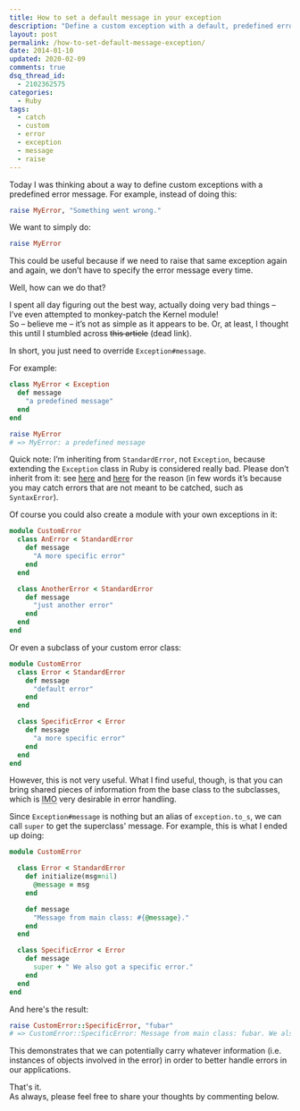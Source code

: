 ```yaml
---
title: How to set a default message in your exception
description: "Define a custom exception with a default, predefined error message. This trick works in all Ruby applications, Ruby on Rails included."
layout: post
permalink: /how-to-set-default-message-exception/
date: 2014-01-10
updated: 2020-02-09
comments: true
dsq_thread_id:
  - 2102362575
categories:
  - Ruby
tags:
  - catch
  - custom
  - error
  - exception
  - message
  - raise
---
```


<p>
  Today I was thinking about a way to define custom exceptions with a predefined error message. For example, instead of doing this:
</p>

``` ruby
raise MyError, "Something went wrong."
```

<p>
  We want to simply do:
</p>

``` ruby
raise MyError
```

<p>
  This could be useful because if we need to raise that same exception again and again, we don&#8217;t have to specify the error message every time.
</p>

<p>
  Well, how can we do that?
</p>

<p>
  I spent all day figuring out the best way, actually doing very bad things &#8211; I&#8217;ve even attempted to monkey-patch the Kernel module!<br />So &#8211; believe me &#8211; it&#8217;s not as simple as it appears to be. Or, at least, I thought this until I stumbled across <del><a title="Using Custom Error Messages for Cleaner Code">this article</a></del> (dead link).
</p>

<p>
  In short, you just need to override <code>Exception#message</code>.
</p>

<p>
  For example:
</p>

``` ruby
class MyError < Exception
  def message
    "a predefined message"
  end
end

raise MyError
# => MyError: a predefined message
```

<p>
  Quick note: I&#8217;m inheriting from <code>StandardError</code>, not <code>Exception</code>, because extending the <code>Exception</code> class in Ruby is considered really bad. Please don&#8217;t inherit from it: see <a href="https://stackoverflow.com/questions/10048173/why-is-it-bad-style-to-rescue-exception-e-in-ruby" title="Why is it bad style to rescue exception in Ruby?" rel="external">here</a> and <a href="http://www.skorks.com/2009/09/ruby-exceptions-and-exception-handling/" title="Ruby exceptions and exceptions handling" rel="external">here</a> for the reason (in few words it&#8217;s because you may catch errors that are not meant to be catched, such as <code>SyntaxError</code>).
</p>
<p>
  Of course you could also create a module with your own exceptions in it:
</p>

``` ruby
module CustomError
  class AnError < StandardError
    def message
      "A more specific error"
    end
  end

  class AnotherError < StandardError
    def message
      "just another error"
    end
  end
end
```

<p>
  Or even a subclass of your custom error class:
</p>

``` ruby
module CustomError
  class Error < StandardError
    def message
      "default error"
    end
  end

  class SpecificError < Error
    def message
      "a more specific error"
    end
  end
end
```

<p>
  However, this is not very useful. What I find useful, though, is that you can bring shared pieces of information from the base class to the subclasses, which is <abbr title="In my opinion">IMO</abbr> very desirable in error handling.
</p>

<p>
  Since <code>Exception#message</code> is nothing but an alias of <code>exception.to_s</code>, we can call <code>super</code> to get the superclass' message. For example, this is what I ended up doing:
</p>

``` ruby
module CustomError

  class Error < StandardError
    def initialize(msg=nil)
      @message = msg
    end

    def message
      "Message from main class: #{@message}."
    end
  end

  class SpecificError < Error
    def message
      super + " We also got a specific error."
    end
  end
end
```

<p>
  And here's the result:
</p>

``` ruby
raise CustomError::SpecificError, "fubar"
# => CustomError::SpecificError: Message from main class: fubar. We also got a specific error.
```

<p>
  This demonstrates that we can potentially carry whatever information (i.e. instances of objects involved in the error) in order to better handle errors in our applications.
</p>

<p>
  That's it.<br /> As always, please feel free to share your thoughts by commenting below.
</p>
